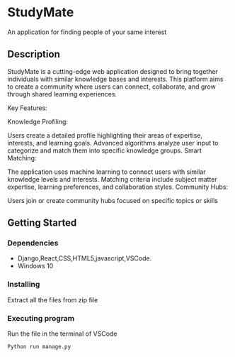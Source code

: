 # StudyMate
An application for finding people of your same interest


## Description

StudyMate is a cutting-edge  web application designed to bring together individuals with similar knowledge bases and interests. This platform aims to create a community where users can connect, collaborate, and grow through shared learning experiences.

Key Features:

Knowledge Profiling:

Users create a detailed profile highlighting their areas of expertise, interests, and learning goals.
Advanced algorithms analyze user input to categorize and match them into specific knowledge groups.
Smart Matching:

The application uses machine learning to connect users with similar knowledge levels and interests.
Matching criteria include subject matter expertise, learning preferences, and collaboration styles.
Community Hubs:

Users join or create community hubs focused on specific topics or skills

## Getting Started

### Dependencies

* Django,React,CSS,HTML5,javascript,VSCode.
* Windows 10

### Installing

Extract all the files from zip file

### Executing program

Run the file in the terminal of VSCode
```
Python run manage.py
```





